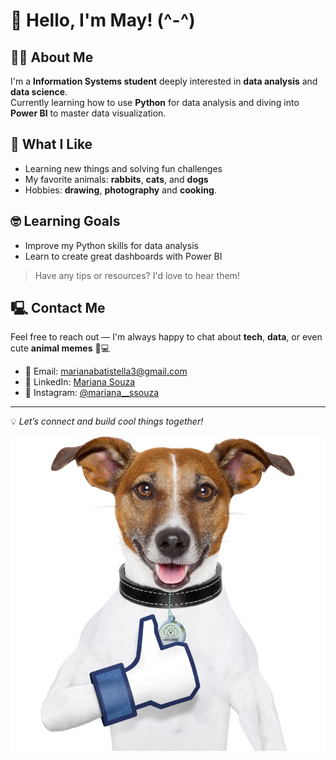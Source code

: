 # 🌼 Hello, I'm May! (^-^)

## 👩‍💻 About Me
I'm a **Information Systems student** deeply interested in **data analysis** and **data science**.  
Currently learning how to use **Python** for data analysis and diving into **Power BI** to master data visualization.


## 🐰 What I Like
-  Learning new things and solving fun challenges  
-  My favorite animals: **rabbits**, **cats**, and **dogs**  
-  Hobbies: **drawing**, **photography** and **cooking**.

## 🤓 Learning Goals
- Improve my Python skills for data analysis  
- Learn to create great dashboards with Power BI   
> Have any tips or resources? I'd love to hear them!

## 🖳 Contact Me
Feel free to reach out — I'm always happy to chat about **tech**, **data**, or even cute **animal memes** 🐾💻

- 🍥 Email: [marianabatistella3@gmail.com](mailto:marianabatistella3@gmail.com)  
- 🍥 LinkedIn: [Mariana Souza](https://www.linkedin.com/in/mariana-souza-9a3a37302/)  
- 🍥 Instagram: [@mariana__ssouza](https://www.instagram.com/mariana__ssouza/)  

---

💡 *Let’s connect and build cool things together!*


![Dog curtindo o repositório](Imagens/cachorro_dando_like.jpeg)